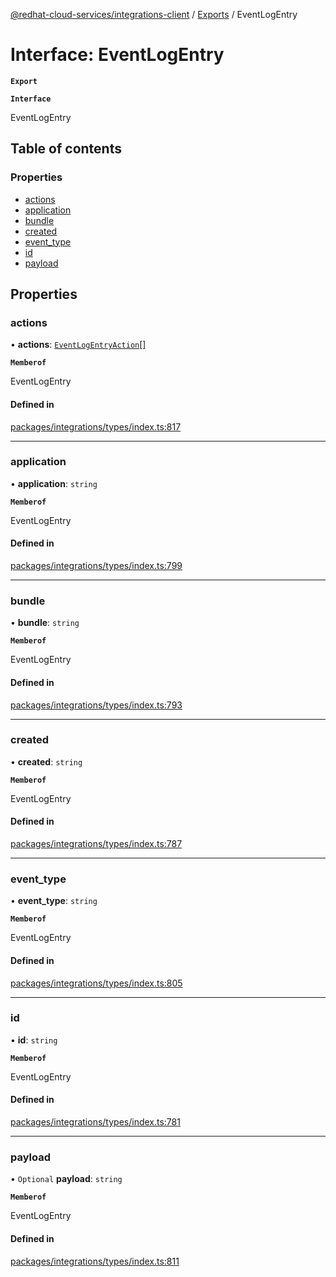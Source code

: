 [@redhat-cloud-services/integrations-client](../README.md) / [Exports](../modules.md) / EventLogEntry

# Interface: EventLogEntry

**`Export`**

**`Interface`**

EventLogEntry

## Table of contents

### Properties

- [actions](EventLogEntry.md#actions)
- [application](EventLogEntry.md#application)
- [bundle](EventLogEntry.md#bundle)
- [created](EventLogEntry.md#created)
- [event\_type](EventLogEntry.md#event_type)
- [id](EventLogEntry.md#id)
- [payload](EventLogEntry.md#payload)

## Properties

### actions

• **actions**: [`EventLogEntryAction`](EventLogEntryAction.md)[]

**`Memberof`**

EventLogEntry

#### Defined in

[packages/integrations/types/index.ts:817](https://github.com/RedHatInsights/javascript-clients/blob/master/packages/integrations/types/index.ts#L817)

___

### application

• **application**: `string`

**`Memberof`**

EventLogEntry

#### Defined in

[packages/integrations/types/index.ts:799](https://github.com/RedHatInsights/javascript-clients/blob/master/packages/integrations/types/index.ts#L799)

___

### bundle

• **bundle**: `string`

**`Memberof`**

EventLogEntry

#### Defined in

[packages/integrations/types/index.ts:793](https://github.com/RedHatInsights/javascript-clients/blob/master/packages/integrations/types/index.ts#L793)

___

### created

• **created**: `string`

**`Memberof`**

EventLogEntry

#### Defined in

[packages/integrations/types/index.ts:787](https://github.com/RedHatInsights/javascript-clients/blob/master/packages/integrations/types/index.ts#L787)

___

### event\_type

• **event\_type**: `string`

**`Memberof`**

EventLogEntry

#### Defined in

[packages/integrations/types/index.ts:805](https://github.com/RedHatInsights/javascript-clients/blob/master/packages/integrations/types/index.ts#L805)

___

### id

• **id**: `string`

**`Memberof`**

EventLogEntry

#### Defined in

[packages/integrations/types/index.ts:781](https://github.com/RedHatInsights/javascript-clients/blob/master/packages/integrations/types/index.ts#L781)

___

### payload

• `Optional` **payload**: `string`

**`Memberof`**

EventLogEntry

#### Defined in

[packages/integrations/types/index.ts:811](https://github.com/RedHatInsights/javascript-clients/blob/master/packages/integrations/types/index.ts#L811)
